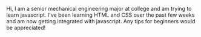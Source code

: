 Hi, I am a senior mechanical engineering major at college and am trying 
to learn javascript. I've been learning HTML and CSS over the past few weeks and am now
getting integrated with javascript. Any tips for beginners would be appreciated!
